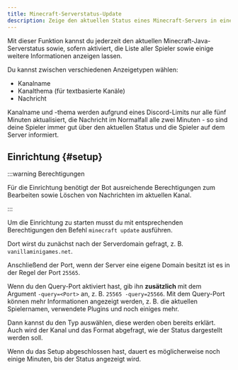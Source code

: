 ```yaml
---
title: Minecraft-Serverstatus-Update
description: Zeige den aktuellen Status eines Minecraft-Servers in einem Kanalnamen oder -thema, oder in einer eigenen Nachricht an.
---
```


Mit dieser Funktion kannst du jederzeit den aktuellen Minecraft-Java-Serverstatus sowie, sofern aktiviert, die Liste aller Spieler sowie einige weitere Informationen anzeigen lassen.

Du kannst zwischen verschiedenen Anzeigetypen wählen:
- Kanalname
- Kanalthema (für textbasierte Kanäle)
- Nachricht

Kanalname und -thema werden aufgrund eines Discord-Limits nur alle fünf Minuten aktualisiert, die Nachricht im Normalfall alle zwei Minuten - so sind deine Spieler immer gut über den aktuellen Status und die Spieler auf dem Server informiert.

## Einrichtung {#setup}

:::warning Berechtigungen

Für die Einrichtung benötigt der Bot ausreichende Berechtigungen zum Bearbeiten sowie Löschen von Nachrichten im aktuellen Kanal.

:::

Um die Einrichtung zu starten musst du mit entsprechenden Berechtigungen den Befehl `minecraft update` ausführen.

Dort wirst du zunächst nach der Serverdomain gefragt, z. B. `vanillaminigames.net`.

Anschließend der Port, wenn der Server eine eigene Domain besitzt ist es in der Regel der Port `25565`.

Wenn du den Query-Port aktiviert hast, gib ihn **zusätzlich** mit dem Argument `-query=<Port>` an, z. B. `25565 -query=25566`.
Mit dem Query-Port können mehr Informationen angezeigt werden, z. B. die aktuellen Spielernamen, verwendete Plugins und noch einiges mehr.

Dann kannst du den Typ auswählen, diese werden oben bereits erklärt.
Auch wird der Kanal und das Format abgefragt, wie der Status dargestellt werden soll.

Wenn du das Setup abgeschlossen hast, dauert es möglicherweise noch einige Minuten, bis der Status angezeigt wird.

